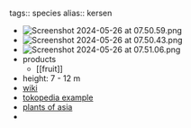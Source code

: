 tags:: species
alias::  kersen

- ![Screenshot 2024-05-26 at 07.50.59.png](https://peach-geographical-bat-397.mypinata.cloud/ipfs/QmWqr14yCNGNjPYdsVmAiijztW3jvFCZyGBm5sYtCZ7Xx7)
- ![Screenshot 2024-05-26 at 07.50.43.png](https://peach-geographical-bat-397.mypinata.cloud/ipfs/QmdrtxXFatJLmucscMZq44kGsxde4oKx9qwLqdiQW6u7ry)
- ![Screenshot 2024-05-26 at 07.51.06.png](https://peach-geographical-bat-397.mypinata.cloud/ipfs/QmZ3d1iV3pD2H1NmkUiFcCZ4ekbnRSconKtmHqcnQciueb)
- products
	- [[fruit]]
- height: 7 - 12 m
- [wiki](https://en.wikipedia.org/wiki/Muntingia)
- [tokopedia example](https://www.tokopedia.com/binmuhsingroup/buah-kersen-tua-segar-talok-ceri-muntingia-calabura?extParam=ivf%3Dfalse%26src%3Dsearch)
- [plants of asia](http://www.plantsofasia.com/index/muntingia/0-101)
-